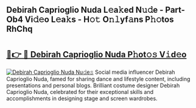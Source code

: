 ## Debirah Caprioglio Nuda L𝚎a𝚔ed N𝚞𝚍e - Part-Ob4 Vi𝚍𝚎o L𝚎a𝚔s - H𝚘𝚝 O𝚗𝚕yf𝚊ns P𝚑𝚘tos RhChq

# <h2><a href="http://kfa04ge.oniu.top/?m=Debirah+Caprioglio+Nuda">🔗👉 🔴 Debirah Caprioglio Nuda P𝚑ot𝚘𝚜 V𝚒d𝚎o</a></h2>

[![Debirah Caprioglio Nuda Nu𝚍e𝚜](https://i.imgur.com/0qMVB7G.gif)](http://kfa04ge.oniu.top/?m=Debirah+Caprioglio+Nuda)
Social media influencer Debirah Caprioglio Nuda, famed for sharing dance and lifestyle content, including presentations and personal blogs. Brilliant costume designer Debirah Caprioglio Nuda, celebrated for their exceptional skills and accomplishments in designing stage and screen wardrobes.  
